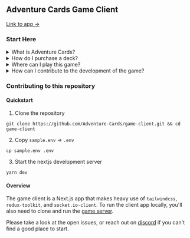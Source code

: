 ## Adventure Cards Game Client

[Link to app ->](https://0xadventure.cards/)

### Start Here

<details>
  <summary>What is Adventure Cards?</summary>
  
  * Adventure Cards started as an NFT project inspired by Loot and Magic: The Gathering. Each original Adventure Cards deck includes 45 procedurally-generated card titles. Since launch, a community of builders has begun developing a full-fledged trading card game with mechanics similar to Hearthstone or MTG.
  * The original Adventure Cards website -> https://0xadventures.com/
  
</details>
<details>
  <summary>How do I purchase a deck?</summary>

  You can purchase a deck on OpenSea -> https://opensea.io/collection/adventure-cards
  
</details>
<details>
  <summary>Where can I play this game?</summary>
  
  * Playtesting is currently live -> https://0xadventure.cards/playtest
  * Please note that the game is unstable and under active development
  
</details>
<details>
  <summary>How can I contribute to the development of the game?</summary>
  
  1. Playtesting
  2. Game development
  3. UI/UX design
  4. Contract development
  5. Art
  
</details>

### Contributing to this repository

#### Quickstart
1. Clone the repository
```
git clone https://github.com/Adventure-Cards/game-client.git && cd game-client
```
2. Copy `sample.env` -> `.env`
```
cp sample.env .env
```
3. Start the nextjs development server
```
yarn dev
```

#### Overview
The game client is a Next.js app that makes heavy use of `tailwindcss`, `redux-toolkit`, and `socket.io-client`. To run the client app locally, you'll also need to clone and run the [game server](https://github.com/Adventure-Cards/game-server).

Please take a look at the open issues, or reach out on [discord](https://discord.gg/YdgRxhMq) if you can't find a good place to start.
